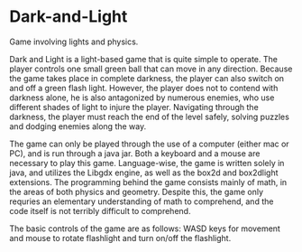 # Dark-and-Light
Game involving lights and physics.

Dark and Light is a light-based game that is quite simple to operate. The player controls one small green ball that can move in 
any direction. Because the game takes place in complete darkness, the player can also switch on and off a green flash light. However, 
the player does not to contend with darkness alone, he is also antagonized by numerous enemies, who use different shades of light to injure the player. Navigating through 
the darkness, the player must reach the end of the level safely, solving puzzles and dodging enemies along the way. 

The game can only be played through the use of a computer (either mac or PC), and is run through a java jar. Both a keyboard 
and a mouse are necessary to play this game. Language-wise, the game is written solely in java, and utilizes the Libgdx engine, as 
well as the box2d and box2dlight extensions. The programming behind the game consists mainly of math, in the areas of both physics 
and geometry. Despite this, the game only requries an elementary understanding of math to comprehend, and the code itself is 
not terribly difficult to comprehend. 

The basic controls of the game are as follows: WASD keys for movement and mouse to rotate flashlight and turn on/off the flashlight.

